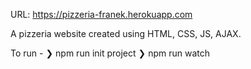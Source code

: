 URL: https://pizzeria-franek.herokuapp.com

A pizzeria website created using HTML, CSS, JS, AJAX.

To run - 
  ❯ npm run init project
  ❯ npm run watch
